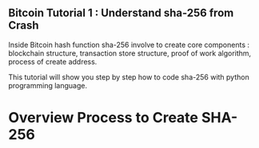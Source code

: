 ## Bitcoin Tutorial 1 : Understand sha-256 from Crash

Inside Bitcoin hash function sha-256 involve to create core components : blockchain structure, transaction store structure, proof of work algorithm, process of create address.

This tutorial will show you step by step how to code sha-256 with python programming language.



# Overview Process to Create SHA-256

